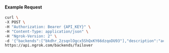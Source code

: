 <!-- Code generated for API Clients. DO NOT EDIT. -->

#### Example Request

```bash
curl \
-X POST \
-H "Authorization: Bearer {API_KEY}" \
-H "Content-Type: application/json" \
-H "Ngrok-Version: 2" \
-d '{"backends":["bkdhr_2zsqnlOgcx5ShQxKY66dzqoDU93"],"description":"acme failover","metadata":"{\"environment\": \"staging\"}"}' \
https://api.ngrok.com/backends/failover
```
